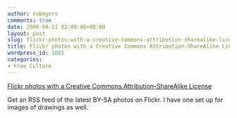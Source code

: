 ```yaml
---
author: robmyers
comments: true
date: 2006-08-21 02:09:06+00:00
layout: post
slug: flickr-photos-with-a-creative-commons-attribution-sharealike-license
title: Flickr photos with a Creative Commons Attribution-ShareAlike License
wordpress_id: 1081
categories:
- Free Culture
---
```


[Flickr photos with a Creative Commons Attribution-ShareAlike License](http://www.flickr.com/creativecommons/by-sa-2.0/)  
  
Get an RSS feed of the latest BY-SA photos on Flickr. I have one set up for images of drawings as well.  


